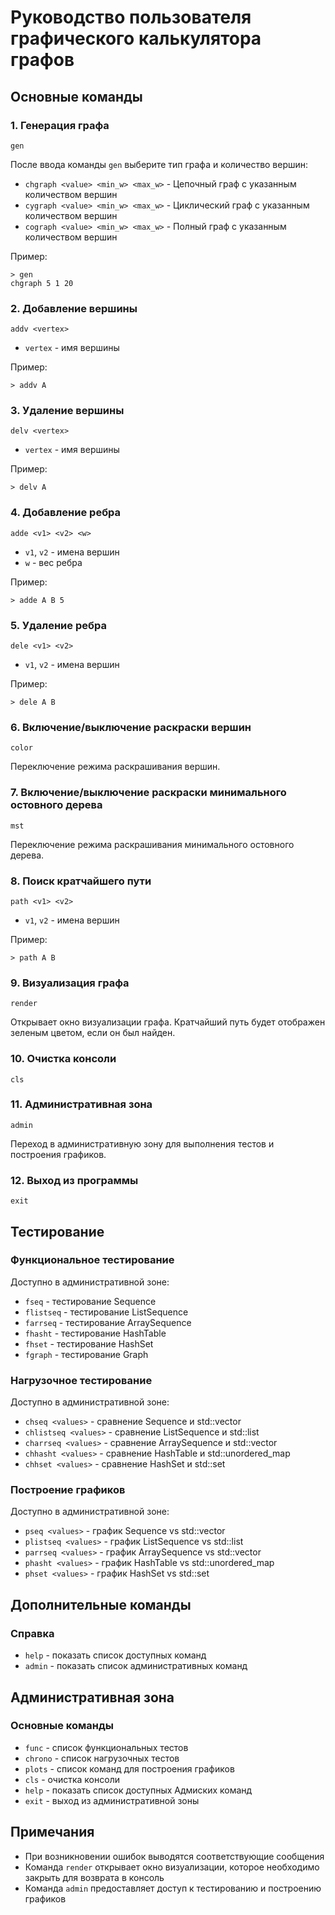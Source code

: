 # Руководство пользователя графического калькулятора графов

## Основные команды

### 1. Генерация графа
```
gen
```
После ввода команды `gen` выберите тип графа и количество вершин:
- `chgraph <value> <min_w> <max_w>` - Цепочный граф с указанным количеством вершин
- `cygraph <value> <min_w> <max_w>` - Циклический граф с указанным количеством вершин
- `cograph <value> <min_w> <max_w>` - Полный граф с указанным количеством вершин

Пример:
```
> gen
chgraph 5 1 20
```

### 2. Добавление вершины
```
addv <vertex>
```
- `vertex` - имя вершины

Пример:
```
> addv A
```

### 3. Удаление вершины
```
delv <vertex>
```
- `vertex` - имя вершины

Пример:
```
> delv A
```

### 4. Добавление ребра
```
adde <v1> <v2> <w>
```
- `v1`, `v2` - имена вершин
- `w` - вес ребра

Пример:
```
> adde A B 5
```

### 5. Удаление ребра
```
dele <v1> <v2>
```
- `v1`, `v2` - имена вершин

Пример:
```
> dele A B
```

### 6. Включение/выключение раскраски вершин
```
color
```
Переключение режима раскрашивания вершин.

### 7. Включение/выключение раскраски минимального остовного дерева
```
mst
```
Переключение режима раскрашивания минимального остовного дерева.

### 8. Поиск кратчайшего пути
```
path <v1> <v2>
```
- `v1`, `v2` - имена вершин

Пример:
```
> path A B
```

### 9. Визуализация графа
```
render
```
Открывает окно визуализации графа. Кратчайший путь будет отображен зеленым цветом, если он был найден.

### 10. Очистка консоли
```
cls
```

### 11. Административная зона
```
admin
```
Переход в административную зону для выполнения тестов и построения графиков.

### 12. Выход из программы
```
exit
```

## Тестирование

### Функциональное тестирование
Доступно в административной зоне:
- `fseq` - тестирование Sequence
- `flistseq` - тестирование ListSequence
- `farrseq` - тестирование ArraySequence
- `fhasht` - тестирование HashTable
- `fhset` - тестирование HashSet
- `fgraph` - тестирование Graph

### Нагрузочное тестирование
Доступно в административной зоне:
- `chseq <values>` - сравнение Sequence и std::vector
- `chlistseq <values>` - сравнение ListSequence и std::list
- `charrseq <values>` - сравнение ArraySequence и std::vector
- `chhasht <values>` - сравнение HashTable и std::unordered_map
- `chhset <values>` - сравнение HashSet и std::set

### Построение графиков
Доступно в административной зоне:
- `pseq <values>` - график Sequence vs std::vector
- `plistseq <values>` - график ListSequence vs std::list
- `parrseq <values>` - график ArraySequence vs std::vector
- `phasht <values>` - график HashTable vs std::unordered_map
- `phset <values>` - график HashSet vs std::set

## Дополнительные команды

### Справка
- `help` - показать список доступных команд
- `admin` - показать список административных команд
  
## Административная зона
### Основные команды
- `func` - список функциональных тестов
- `chrono` - список нагрузочных тестов
- `plots` - список команд для построения графиков
- `cls` - очистка консоли
- `help` - показать список доступных Адмиских команд
- `exit` - выход из административной зоны

## Примечания
- При возникновении ошибок выводятся соответствующие сообщения
- Команда `render` открывает окно визуализации, которое необходимо закрыть для возврата в консоль
- Команда `admin` предоставляет доступ к тестированию и построению графиков
